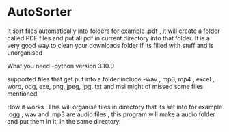 # AutoSorter
It sort files automatically into folders for example .pdf , it will create a folder called PDF files and put all pdf in current directory into that folder. It is a very good way to clean your downloads folder if its filled with stuff and is unorganised

What you need
-python version 3.10.0

supported files that get put into a folder include 
-wav , mp3, mp4 , excel , word, ogg, exe, png, jpeg, jpg, txt and msi
might of missed some files mentioned

How it works
-This will organise files in directory that its set into for example .ogg , wav and .mp3 are audio files , this program will make a audio folder and put them in it, in the same directory.
